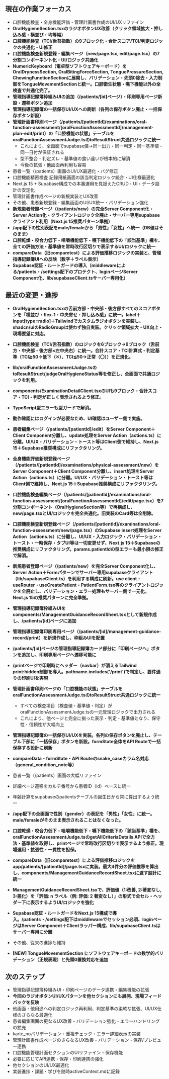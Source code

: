 ## 現在の作業フォーカス
- 口腔機能検査・全身機能評価・管理計画書作成のUI/UXリファイン
- **OralHygieneSection.tsxのラジオボタンUX改善（クリック領域拡大・押し込み感・横並び・均等幅）**
- **口腔機能検査（TCI/舌苔指数）の9ブロック化・合計スコア/TCI/判定ロジックの共通化・UI修正**
- **口腔機能検査新規登録・編集ページ（new/page.tsx, edit/page.tsx）の7分割コンポーネント化・UI/ロジック共通化**
- **NumericKeyboard（電卓型ソフトウェアキーボード）をOralDrynessSection, OralBitingForceSection, TonguePressureSection, ChewingFunctionSectionに展開し、バリデーション・先頭0除去・入力制御をTongueMovementSectionと統一。口腔衛生状態・嚥下機能以外の全検査で共通化完了。**
- **管理指導記録簿枠組みUIの追加（/patients/[id]ページ）・印刷専用ページ新設・遷移ボタン追加**
- **管理指導記録簿の一括保存UI/UXへの刷新（各列の保存ボタン廃止・一括保存ボタン新設）**
- **管理計画書印刷ページ（/patients/[patientId]/examinations/oral-function-assessment/[oralFunctionAssessmentId]/management-plan-edit/print）の「口腔機能の状態」テーブルをoralFunctionAssessmentJudge.tsのtoResultStruct共通ロジックに統一**
  - これにより、全画面でsupabase値→同一出力・同一判定・同一基準値・同一日付が保証される
  - 型不整合・判定ズレ・基準値の食い違いが根本的に解消
  - 今後の拡張・他画面再利用も容易
- 患者一覧（/patients）画面のUI/UX最適化・バグ修正
- 口腔機能精密検査 記録用紙画面の該当判定ロジック統合・UI仕様最適化
- Next.js 15 + Supabase構成での本番運用を見据えたCRUD・UI・データ設計の安定化
- 管理計画書作成ページの新規実装とUX改善
- その他、患者新規登録・編集画面のUI/UX統一・バリデーション強化
- **新規患者登録ページ（/patients/new）の完全Server Component化・Server Action化・クライアントロジック全廃止・サーバー専用supabaseクライアント利用（Next.js 15推奨パターン準拠）**
- **/app配下の性別表記をmale/femaleから「男性」「女性」へ統一（DB値はそのまま）**
- **口腔乾燥・咬合力低下・咀嚼機能低下・嚥下機能低下の「該当基準」欄を、全ての評価方法・基準値を常時改行区切りで表示するUI/ロジックに統一**
- **compareData（旧comparetest）による評価推移ロジックの実装と、管理指導記録簿UIへの反映（数字＋ラベル表示）**
- **Supabase認証・ルートガードの導入（middlewareによる/patients・/settings配下のプロテクト、loginページServer Component化、lib/supabaseClient.tsサーバー専用化）**

## 最近の変更・進捗
- **OralHygieneSection.tsxの舌前方部・中央部・後方部すべてのスコアボタンを「横並び・flex-1・中央寄せ・押し込み感」に統一。label＋input[type=radio]＋Tailwindでカスタムラジオボタンを実装し、shadcn/uiのRadioGroupは使わず独自実装。クリック領域拡大・UX向上・現場要望に対応。**
- **口腔機能検査（TCI/舌苔指数）のロジックを6ブロック→9ブロック（舌前方・中央部・後方部×左中央右）に統一。合計スコア・TCI計算式・判定基準（TCI≧50→低下（✕）、TCI≦50→正常（〇））を正規化。**
- **lib/oralFunctionAssessmentJudge.tsのtoResultStruct/judgeOralHygieneStatus等を修正し、全画面で共通ロジックを利用。**
- **components/ExaminationDetailClient.tsxのUIも9ブロック・合計スコア・TCI・判定が正しく表示されるよう修正。**
- **TypeScript型エラーも型ガードで解消。**
- **動作確認にはログインが必要なため、UI確認はユーザー側で実施。**
- **患者編集ページ（/patients/[patientId]/edit）をServer Component＋Client Component分離し、update処理をServer Action（actions.ts）に分離。UI/UX・バリデーション・トースト等はClient側で維持し、Next.js 15＋Supabase推奨構成にリファクタリング。**
- **全身機能評価新規登録ページ（/patients/[patientId]/examinations/physical-assessment/new）をServer Component＋Client Component分離し、insert処理をServer Action（actions.ts）に分離。UI/UX・バリデーション・トースト等はClient側で維持し、Next.js 15＋Supabase推奨構成にリファクタリング。**
- **口腔機能検査編集ページ（/patients/[patientId]/examinations/oral-function-assessment/[oralFunctionAssessmentId]/edit/page.tsx）を7分割コンポーネント（OralHygieneSection等）で再構成し、new/page.tsxとUI/ロジックを完全共通化。旧実装のCard等は全削除。**
- **口腔機能検査新規登録ページ（/patients/[patientId]/examinations/oral-function-assessment/new/page.tsx）のSupabase insert処理をServer Action（actions.ts）に分離し、UI/UX・入力ロジック・バリデーション・トースト・一時保存・タブUI等は一切変更せず、Next.js 15＋Supabaseの推奨構成にリファクタリング。params.patientIdの型エラーも最小限の修正で解消。**
- **新規患者登録ページ（/patients/new）を完全Server Component化し、Server Action＋Formパターンでサーバー専用supabaseクライアント（lib/supabaseClient.ts）を利用する構成に刷新。use client・useRouter・useCreatePatient・PatientForm.tsx等のクライアントロジックを全廃止し、バリデーション・エラー処理もサーバー側で一元化。Next.js 15の推奨パターンに完全準拠。**
- **管理指導記録簿枠組みUIをcomponents/ManagementGuidanceRecordSheet.tsxとして新規作成し、/patients/[id]ページに追加**
- **管理指導記録簿印刷専用ページ（/patients/[id]/management-guidance-record/print）を新規作成し、枠組みUIを配置**
- **/patients/[id]ページの管理指導記録簿カード部分に「印刷ページへ」ボタンを追加し、印刷専用ページへ遷移可能に**
- **/printページで印刷時にヘッダー（navbar）が消えるTailwind print:hidden制御を導入。pathname.includes('/print')で判定し、要件通りの印刷UIを実現**
- **管理計画書印刷ページの「口腔機能の状態」テーブルをoralFunctionAssessmentJudge.tsのtoResultStruct共通ロジックに統一**
  - すべての検査項目（検査値・基準値・判定）がoralFunctionAssessmentJudge.tsの一元管理ロジックで出力される
  - これにより、他ページと完全に揃った表示・判定・基準値となり、保守性・信頼性が大幅向上
- **管理指導記録簿の一括保存UI/UXを実装。各列の保存ボタンを廃止し、テーブル下部に「一括保存」ボタンを新設。formState全体をAPI Routeで一括保存する設計に刷新**
- **compareData・formState・API Routeのsnake_caseカラム名対応（general_condition_note等）**
- 患者一覧（/patients）画面の大幅リファイン
- 詳細ページ遷移をカルテ番号から患者ID（id）ベースに統一
- 年齢計算をsupabaseのpatientsテーブルの誕生日から常に算出するよう統一
- **/app配下の全画面で性別（gender）の表記を「男性」「女性」に統一。male/femaleがそのまま表示されることはなくなった。**
- **口腔乾燥・咬合力低下・咀嚼機能低下・嚥下機能低下の「該当基準」欄を、oralFunctionAssessmentJudge.tsのgetAllCriteriaDetails APIで全方法・基準値を取得し、printページで常時改行区切りで表示するよう修正。現場運用・拡張性・一貫性を担保。**
- **compareData（旧comparetest）による評価推移ロジックをapp/patients/[patientId]/page.tsxに実装。最大4件分の評価推移を算出し、components/ManagementGuidanceRecordSheet.tsxに渡す設計に統一**
- **ManagementGuidanceRecordSheet.tsxで、評価値（1:改善, 2:著変なし, 3:悪化）を「評価: n ラベル（例: 評価: 2 著変なし）」の形式で全セル・ヘッダー下に表示するようUI/ロジックを強化**
- **Supabase認証・ルートガードをNext.js 15構成で導入。/patients・/settings配下はmiddlewareでセッション必須、loginページはServer Component＋Clientラッパー構成、lib/supabaseClient.tsはサーバー専用に分離**
- その他、従来の進捗も維持

- **[NEW] TongueMovementSection にソフトウェアキーボードの数学的バリデーション（正規表現）と先頭0置換対応を追加**

## 次のステップ
- 管理指導記録簿枠組みUI・印刷ページのデータ連携・編集機能の拡張
- **今回のラジオボタンUI/UXパターンを他セクションにも展開、現場フィードバックを反映**
- 他画面・他用途への判定ロジック再利用、判定基準の柔軟な拡張、UI/UX仕様のさらなる最適化
- 患者編集画面の更なるUX改善・バリデーション強化・エラーハンドリングの拡充
- karte_noバリデーション・重複チェック・エラー詳細表示の実装
- 管理計画書作成ページのさらなるUX改善・バリデーション・保存/プレビュー連携
- 口腔機能管理計画セクションのUIリファイン・保存機能
- 必要に応じてAPI連携・保存・印刷連携の強化
- 他セクションのUI/UX最適化
- 実装進捗・課題・学びを随時activeContext.mdに記録
